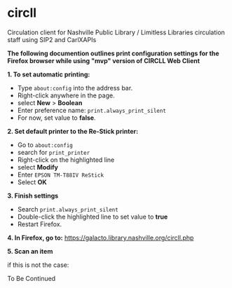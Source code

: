# circll
Circulation client for Nashville Public Library / Limitless Libraries circulation staff using SIP2 and CarlXAPIs

**The following documention outlines print configuration settings for the Firefox browser while using "mvp" version of CIRCLL Web Client**

**1. To set automatic printing:**
  * Type `about:config` into the address bar.
  * Right-click anywhere in the page.
  * select **New** > **Boolean**
  * Enter preference name: `print.always_print_silent`
  * For now, set value to **false**.

**2. Set default printer to the Re-Stick printer:**
  * Go to `about:config`
  * search for `print_printer`
  * Right-click on the highlighted line
  * select **Modify**
  * Enter `EPSON TM-T88IV ReStick`
  * Select **OK**

**3. Finish settings**
  * Search `print.always_print_silent`
  * Double-click the highlighted line to set value to **true**
  * Restart Firefox.

**4. In Firefox, go to:** https://galacto.library.nashville.org/circll.php

**5. Scan an item**

if this is not the case:

To Be Continued
